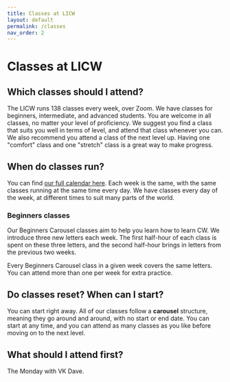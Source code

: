 ```yaml
---
title: Classes at LICW
layout: default
permalink: /classes
nav_order: 2
---
```


# Classes at LICW 

## Which classes should I attend?

The LICW runs 138 classes every week, over Zoom. We have classes for beginners, intermediate, and advanced students. You are welcome in all classes, no matter your level of proficiency. We suggest you find a class that suits you well in terms of level, and attend that class whenever you can. We also recommend you attend a class of the next level up. Having one "comfort" class and one "stretch" class is a great way to make progress.


## When do classes run?

You can find [our full calendar here](https://longislandcwclub.org/events/). Each week is the same, with the same classes running at the same time every day. We have classes every day of the week, at different times to suit many parts of the world. 


### Beginners classes

Our Beginners Carousel classes aim to help you learn how to learn CW. We introduce three new letters each week. The first half-hour of each class is spent on these three letters, and the second half-hour brings in letters from the previous two weeks.

Every Beginners Carousel class in a given week covers the same letters. You can attend more than one per week for extra practice.


## Do classes reset? When can I start?

You can start right away. All of our classes follow a **carousel** structure, meaning they go around and around, with no start or end date. You can start at any time, and you can attend as many classes as you like before moving on to the next level.


## What should I attend first?

The Monday with VK Dave.